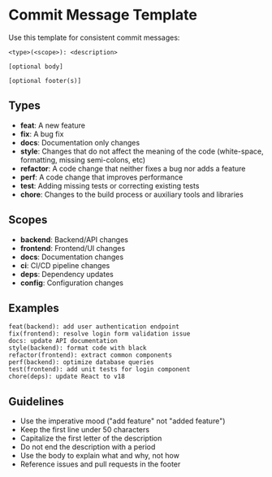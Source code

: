 # Commit Message Template

Use this template for consistent commit messages:

```
<type>(<scope>): <description>

[optional body]

[optional footer(s)]
```

## Types

- **feat**: A new feature
- **fix**: A bug fix
- **docs**: Documentation only changes
- **style**: Changes that do not affect the meaning of the code (white-space, formatting, missing semi-colons, etc)
- **refactor**: A code change that neither fixes a bug nor adds a feature
- **perf**: A code change that improves performance
- **test**: Adding missing tests or correcting existing tests
- **chore**: Changes to the build process or auxiliary tools and libraries

## Scopes

- **backend**: Backend/API changes
- **frontend**: Frontend/UI changes
- **docs**: Documentation changes
- **ci**: CI/CD pipeline changes
- **deps**: Dependency updates
- **config**: Configuration changes

## Examples

```
feat(backend): add user authentication endpoint
fix(frontend): resolve login form validation issue
docs: update API documentation
style(backend): format code with black
refactor(frontend): extract common components
perf(backend): optimize database queries
test(frontend): add unit tests for login component
chore(deps): update React to v18
```

## Guidelines

- Use the imperative mood ("add feature" not "added feature")
- Keep the first line under 50 characters
- Capitalize the first letter of the description
- Do not end the description with a period
- Use the body to explain what and why, not how
- Reference issues and pull requests in the footer
